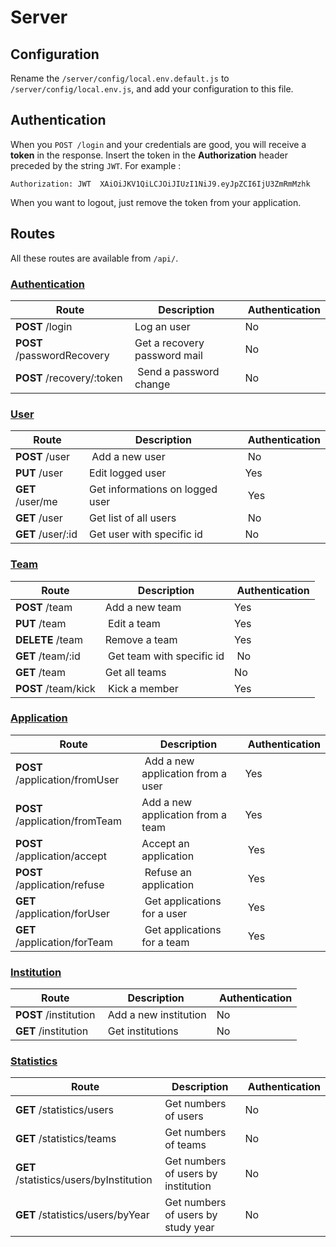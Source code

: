 # Server

## Configuration

Rename the `/server/config/local.env.default.js` to `/server/config/local.env.js`, and add your configuration to this file.

## Authentication

When you `POST /login` and your credentials are good, you will receive a **token** in the response.
Insert the token in the **Authorization** header preceded by the string `JWT`.
For example : 

`
Authorization: JWT  XAiOiJKV1QiLCJOiJIUzI1NiJ9.eyJpZCI6IjU3ZmRmMzhk
`

When you want to logout, just remove the token from your application.

## Routes

All these routes are available from `/api/`.

### [Authentication](/server/doc/auth.md#authentication)

Route | Description | Authentication
----- | ----------- | --------------
**POST** /login | Log an user | No
**POST** /passwordRecovery | Get a recovery password mail | No
**POST** /recovery/:token | Send a password change | No

### [User](/server/doc/user.md#user)

Route | Description | Authentication
----- | ----------- | --------------
**POST** /user | Add a new user | No
**PUT** /user | Edit logged user | Yes
**GET** /user/me | Get informations on logged user | Yes
**GET** /user | Get list of all users | No
**GET** /user/:id | Get user with specific id | No

### [Team](/server/doc/team.md#team)

Route | Description | Authentication
----- | ----------- | --------------
**POST** /team | Add a new team | Yes
**PUT** /team | Edit a team | Yes
**DELETE** /team | Remove a team | Yes
**GET** /team/:id | Get team with specific id | No
**GET** /team | Get all teams | No
**POST** /team/kick | Kick a member | Yes


### [Application](/server/doc/application.md#application)

Route | Description | Authentication
----- | ----------- | --------------
**POST** /application/fromUser | Add a new application from a user | Yes
**POST** /application/fromTeam | Add a new application from a team | Yes
**POST** /application/accept | Accept an application | Yes
**POST** /application/refuse | Refuse an application | Yes
**GET** /application/forUser | Get applications for a user | Yes
**GET** /application/forTeam | Get applications for a team | Yes

### [Institution](/server/doc/institution.md#institution)

Route | Description | Authentication
----- | ----------- | --------------
**POST** /institution | Add a new institution | No
**GET** /institution | Get institutions | No

### [Statistics](/server/doc/statistics.md#statistics)

Route | Description | Authentication
----- | ----------- | --------------
**GET** /statistics/users | Get numbers of users | No
**GET** /statistics/teams| Get numbers of teams | No
**GET** /statistics/users/byInstitution | Get numbers of users by institution | No
**GET** /statistics/users/byYear | Get numbers of users by study year | No
